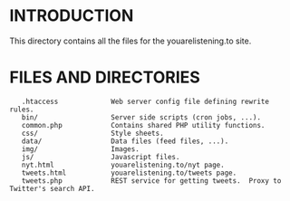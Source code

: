 INTRODUCTION
============

This directory contains all the files for the youarelistening.to site.

FILES AND DIRECTORIES
=====================
```
   .htaccess             Web server config file defining rewrite rules.
   bin/                  Server side scripts (cron jobs, ...).
   common.php            Contains shared PHP utility functions.
   css/                  Style sheets.
   data/                 Data files (feed files, ...).
   img/                  Images.
   js/                   Javascript files.
   nyt.html              youarelistening.to/nyt page.
   tweets.html           youarelistening.to/tweets page.
   tweets.php            REST service for getting tweets.  Proxy to Twitter's search API.
```
